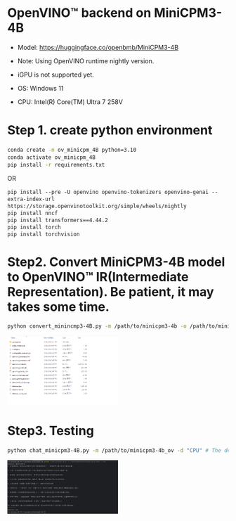 # OpenVINO™ backend on MiniCPM3-4B
* Model: https://huggingface.co/openbmb/MiniCPM3-4B

* Note: Using OpenVINO runtime nightly version. 
* iGPU is not supported yet. 
* OS: Windows 11
* CPU: Intel(R) Core(TM) Ultra 7 258V

# Step 1. create python environment

``` sh
conda create -n ov_minicpm_4B python=3.10
conda activate ov_minicpm_4B
pip install -r requirements.txt
```
OR
```
pip install --pre -U openvino openvino-tokenizers openvino-genai --extra-index-url https://storage.openvinotoolkit.org/simple/wheels/nightly
pip install nncf
pip install transformers==4.44.2
pip install torch
pip install torchvision
```

# Step2. Convert MiniCPM3-4B model to OpenVINO™ IR(Intermediate Representation). Be patient, it may takes some time.
``` sh
python convert_minincmp3-4B.py -m /path/to/minicpm3-4b -o /path/to/minicpm3-4b_ov
```
<img src="./images/1.png" width="50%"></img>
# Step3. Testing
``` sh
python chat_minicpm3-4B.py -m /path/to/minicpm3-4b_ov -d "CPU" # The demo can only use CPU. iGPU is not supported yet.
```
<img src="./images/2.png" width="50%"></img>
